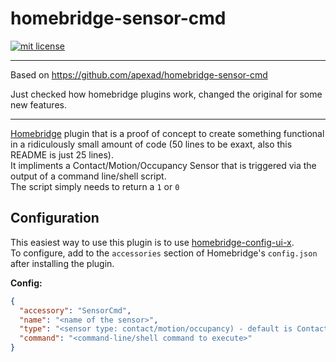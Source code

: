 # homebridge-sensor-cmd

[![mit license](https://badgen.net/badge/license/MIT/red)](https://github.com/ryrun/homebridge-sensor-cmd/blob/master/LICENSE)

---

Based on https://github.com/apexad/homebridge-sensor-cmd

Just checked how homebridge plugins work, changed the original for some new features.

---

[Homebridge](https://github.com/homebridge/homebridge) plugin that is a proof of concept to create something functional in a ridiculously small amount of code (50 lines to be exaxt, also this README is just 25 lines).  
It impliments a Contact/Motion/Occupancy Sensor that is triggered via the output of a command line/shell script.  
The script simply needs to return a `1` or `0`

## Configuration
This easiest way to use this plugin is to use [homebridge-config-ui-x](https://www.npmjs.com/package/homebridge-config-ui-x).  
To configure, add to the `accessories` section of Homebridge's `config.json` after installing the plugin.

**Config:**
```json
{
  "accessory": "SensorCmd",
  "name": "<name of the sensor>",
  "type": "<sensor type: contact/motion/occupancy) - default is Contact>",
  "command": "<command-line/shell command to execute>"
}
```
